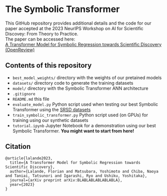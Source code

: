 # The Symbolic Transformer

This GitHub repository provides additional details and the code for our paper accepted at the 2023 NeurIPS Workshop on AI for Scientific Discovey: From Theory to Practice.  
The paper can be accessed here:  
[A Transformer Model for Symbolic Regression towards Scientific Discovery (OpenReview)](https://openreview.net/forum?id=AIfqWNHKjo)

## Contents of this repository

- `best_model_weights/` directory with the weights of our pretained models
- `datasets/` directory code to generate the training datasets
- `model/` directory with the Symbolic Transformer ANN architecture
- `.gitignore`
- `README.md` this file
- `evaluate_model.py` Python script used when testing our best Symbolic Transformer using the [SRSD datasets](https://huggingface.co/papers/2206.10540)
- `train_symbolic_transformer.py` Python script used (on GPUs) for training using our synthetic datasets
- `tutorial.ipynb` Jupyter Notebook for a demonstration using our best Symbolic Transformer. **You might want to start from here!**

## Citation

```
@article{lalande2023,
  title={A Transformer Model for Symbolic Regression towards Scientific Discovery},
  author={Lalande, Florian and Matsubara, Yoshimoto and Chiba, Naoya and Taniai, Tatsunori and Igarashi, Ryo and Ushiku, Yoshitaka},
  journal={arXiv preprint arXiv:BLABLABLABLABLABLA},
  year={2023}
}
```
